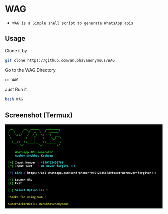 # WAG 
* `WAG is a Simple shell script to generate WhatsApp apis`

## Usage
Clone it by
```bash
git clone https://github.com/anubhavanonymous/WAG
```
Go to the WAG Directory
```bash
cd WAG
```
Just Run it
```bash
bash WAG
```

## Screenshot (Termux)

<img src="IMG_20210318_152422.jpg"><br>
